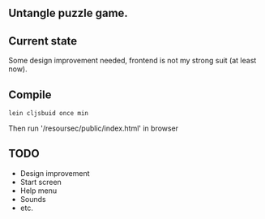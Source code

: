 Untangle puzzle game.
---- 

Current state
----

Some design improvement needed, frontend is not my strong suit (at least now).

Compile
----

    lein cljsbuid once min

Then run '/resoursec/public/index.html' in browser


TODO
---

* Design improvement
* Start screen
* Help menu
* Sounds
* etc.
